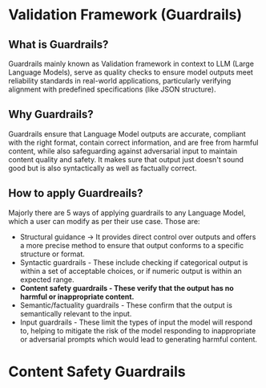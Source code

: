 ﻿# Validation Framework (Guardrails)

 ## What is Guardrails? 

Guardrails mainly known as Validation framework in context to LLM (Large Language Models), serve as quality checks to ensure model outputs meet reliability standards in real-world applications, particularly verifying alignment with predefined specifications (like JSON structure).

## Why Guardrails?

Guardrails ensure that Language Model outputs are accurate, compliant with the right format, contain correct information, and are free from harmful content, while also safeguarding against adversarial input to maintain content quality and safety. It makes sure that output just doesn't sound good but is also syntactically as well as factually correct.

## How to apply Guardreails?

Majorly there are 5 ways of applying guardrails to any Language Model, which a user can modify as per their use case. Those are: 
<ul>
  <li> Structural guidance ->  It provides direct control over outputs and offers a more precise method to ensure that output conforms to a specific structure or format.​</li>
  <li> Syntactic guardrails -  These include checking if categorical output is within a set of acceptable choices, or if numeric output is within an expected range.​</li>
  <b><li> Content safety guardrails - These verify that the output has no harmful or inappropriate content. ​</li></b>
  <li> Semantic/factuality guardrails  - These confirm that the output is semantically relevant to the input. ​</li>
  <li> Input guardrails - These limit the types of input the model will respond to, helping to mitigate the risk of the model responding to inappropriate or adversarial prompts which would lead to generating harmful content.</li>
</ul>

# Content Safety Guardrails

